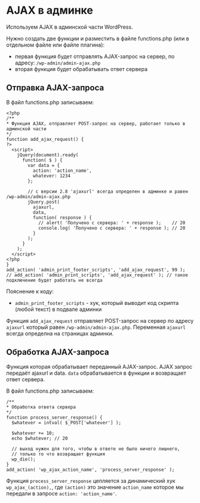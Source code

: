 # AJAX в админке
Используем AJAX в админской части WordPress.

Нужно создать две функции и разместить в файле functions.php (или в отдельном файле или файле плагина):
- первая функция будет отправлять AJAX-запрос на сервер, по адресу: `/wp-admin/admin-ajax.php`
- вторая функция будет обрабатывать ответ сервера

## Отправка AJAX-запроса
В файл functions.php записываем:

    <?php
    /**
    * Функция AJAX, отправляет POST-запрос на сервер, работает только в админской части
    */
    function add_ajax_request() {
    ?>
      <script>
        jQuery(document).ready(
          function( $ ) {
            var data = {
              action: 'action_name',
              whatever: 1234
            };

            // с версии 2.8 'ajaxurl' всегда определен в админке и равен /wp-admin/admin-ajax.php
            jQuery.post(
              ajaxurl,
              data,
              function( response ) {
                // alert( 'Получено с сервера: ' + response );    // 20
                console.log( 'Получено с сервера: ' + response ); // 20
              }
            );
          }
        );
      </script>
    <?php
    }
    add_action( 'admin_print_footer_scripts', 'add_ajax_request', 99 );
    // add_action( 'admin_print_scripts', 'add_ajax_request' ); // такое подключение будет работать не всегда

Пояснение к коду:
- `admin_print_footer_scripts` - хук, который выводит код скрипта (любой текст) в подвале админки

Функция `add_ajax_request` отправляет POST-запрос на сервер по адресу `ajaxurl` который равен `/wp-admin/admin-ajax.php`. Переменная `ajaxurl` всегда определна на страницах админки.

## Обработка AJAX-запроса
Функция которая обрабатывает переданный AJAX-запрос. AJAX запрос передаёт ajaxurl и data. `data` обрабатывается в функции и возвращает ответ сервера.

В файл functions.php записываем:

    /**
    * Обработка ответа сервера
    */
    function process_server_response() {
      $whatever = intval( $_POST['whatever'] );

      $whatever += 10;
      echo $whatever; // 20

      // выход нужен для того, чтобы в ответе не было ничего лишнего,
      // только то что возвращает функция
      wp_die();
    }
    add_action( 'wp_ajax_action_name', 'process_server_response' );

Функция `process_server_response` цепляется за динамический хук `wp_ajax_(action),`, где `(action)` это значение `action_name` которое мы передали в запросе `action: 'action_name'`.
